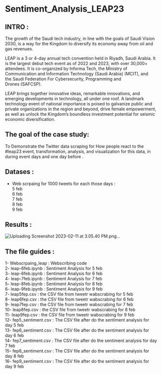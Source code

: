# Sentiment_Analysis_LEAP23


## INTRO :

The growth of the Saudi tech industry, in line with the goals of Saudi Vision 2030, is a way for the Kingdom to diversify its economy away from oil and gas revenues.

LEAP is a 3 or 4-day annual tech convention held in Riyadh, Saudi Arabia. It is the largest debut tech event as of 2022 and 2023, with over 30,000+ attendees. It is co-organized by Informa Tech, the Ministry of Communication and Information Technology (Saudi Arabia) (MCIT), and the Saudi Federation For Cybersecurity, Programming and Drones (SAFCSP).

LEAP brings together innovative ideas, remarkable innovations, and emerging developments in technology, all under one roof. A landmark technology event of national importance is poised to galvanize public and private organizations in the region and beyond, drive female empowerment, as well as unlock the Kingdom’s boundless investment potential for seismic economic diversification.


## The goal of the case study:

To Demonstrate the Twitter data scraping for How people react to the #leap23 event, transformation, analysis, and visualization for this data, in during event days and one day before .


## Datases :

 - Web scrpaing for 1000 tweets for each those days : <br />
 5 feb <br />
 6 feb <br />
 7 feb <br />
 8 feb <br />
 9 feb <br />
 
 ## Results :
 
 ![Uploading Screenshot 2023-02-11 at 3.05.40 PM.png…]()

 
 
 ## The file guides :
 1- Webscrpaing_leap : Webscribing code <br />
 2- leap-6feb.ipynb : Sentiment Analysis for 5 feb <br />
 3- leap-6feb.ipynb : Sentiment Analysis for 6 feb <br />
 4- leap-7feb.ipynb : Sentiment Analysis for 7 feb <br />
 5- leap-8feb.ipynb : Sentiment Analysis for 8 feb <br />
 6- leap-9feb.ipynb : Sentiment Analysis for 9 feb <br />
 7- leap5fep.csv : the CSV file from tweetr wabscrabing for 5 feb <br />
 8- leap6fep.csv : the CSV file from tweetr wabscrabing for 6 feb <br />
 9- leap7fep.csv : the CSV file from tweetr wabscrabing for 7 feb <br />
10- leap8fep.csv : the CSV file from tweetr wabscrabing for 8 feb <br />
11- leap9fep.csv : the CSV file from tweetr wabscrabing for 9 feb <br />
12- fep5_sentiment.csv : The CSV file after do the sentiment analysis for day 5 feb <br />
13- fep6_sentiment.csv : The CSV file after do the sentiment analysis for day 6 feb <br />
14- fep7_sentiment.csv : The CSV file after do the sentiment analysis for day 7 feb <br />
15- fep8_sentiment.csv : The CSV file after do the sentiment analysis for day 8 feb <br />
16- fep9_sentiment.csv : The CSV file after do the sentiment analysis for day 9 feb <br />
 
